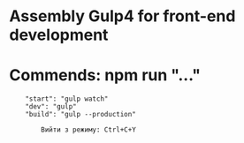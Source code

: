 # Assembly Gulp4 for front-end development

# Commends: npm run "..."

    	"start": "gulp watch"
    	"dev": "gulp"
    	"build": "gulp --production"

    		Вийти з режиму: Ctrl+C+Y
